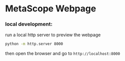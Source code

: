 # MetaScope Webpage

### local development:
run a local http server to preview the webpage
```bash
python -m http.server 8000
```
then open the browser and go to `http://localhost:8000`
